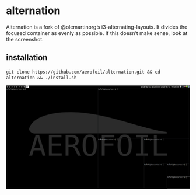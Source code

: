 alternation
===

Alternation is a fork of @olemartinorg’s i3-alternating-layouts. It divides the focused container as evenly as possible. If this doesn’t make sense, look at the screenshot.

installation
---

    git clone https://github.com/aerofoil/alternation.git && cd alternation && ./install.sh

![screenshot](https://raw.githubusercontent.com/aerofoil/graphics/master/screenshots/alternation.png)